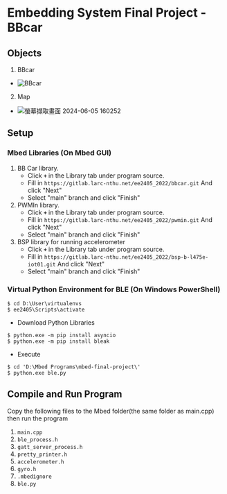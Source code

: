 # Embedding System Final Project - BBcar

## Objects

1. BBcar
- ![BBcar](https://github.com/vic9112/EmbeddedSystemLab/assets/137171415/bd58d66b-79e5-4d94-9b37-d1b17fa48c71)
2. Map
- ![螢幕擷取畫面 2024-06-05 160252](https://github.com/vic9112/EmbeddedSystemLab/assets/137171415/29279b16-d1bd-4bad-a8e0-a7c6bba170c4)

## Setup

### Mbed Libraries (On Mbed GUI)

1. BB Car library.
   - Click **`+`** in the Library tab under program source.
   - Fill in `https://gitlab.larc-nthu.net/ee2405_2022/bbcar.git` And click "Next"
   - Select "main" branch and click "Finish"
2. PWMIn library.
   - Click **`+`** in the Library tab under program source.
   - Fill in `https://gitlab.larc-nthu.net/ee2405_2022/pwmin.git` And click "Next"
   - Select "main" branch and click "Finish"
3. BSP library for running accelerometer
   - Click **`+`** in the Library tab under program source.
   - Fill in `https://gitlab.larc-nthu.net/ee2405_2022/bsp-b-l475e-iot01.git` And click "Next"
   - Select "main" branch and click "Finish"

### Virtual Python Environment for BLE (On Windows PowerShell)

``` shell=
$ cd D:\User\virtualenvs
$ ee2405\Scripts\activate
```

- Download Python Libraries
``` shell=
$ python.exe -m pip install asyncio
$ python.exe -m pip install bleak
```

- Execute
``` shell=
$ cd 'D:\Mbed Programs\mbed-final-project\'
$ python.exe ble.py
```

## Compile and Run Program

Copy the following files to the Mbed folder(the same folder as main.cpp) then run the program 

1. `main.cpp` 
2. `ble_process.h`
3. `gatt_server_process.h`
4. `pretty_printer.h`
5. `accelerometer.h`
6. `gyro.h`
7. `.mbedignore`
8. `ble.py`

